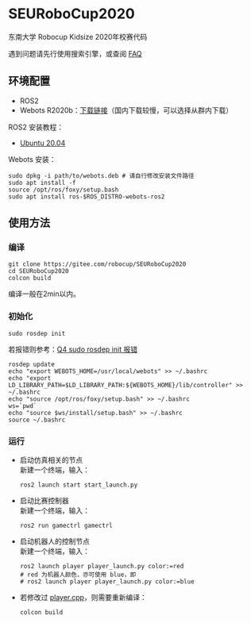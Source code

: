# SEURoboCup2020

东南大学 Robocup Kidsize 2020年校赛代码

遇到问题请先行使用搜索引擎，或查阅 [FAQ](https://gitee.com/robocup/SEURoboCup2020/wikis/)

## 环境配置

- ROS2
- Webots R2020b：[下载链接](https://github.com/cyberbotics/webots/releases/download/R2020b-rev1/webots_2020b-rev1_amd64.deb)（国内下载较慢，可以选择从群内下载）

ROS2 安装教程：
- [Ubuntu 20.04](docs/ubuntu.md)

Webots 安装：
```Shell
sudo dpkg -i path/to/webots.deb # 请自行修改安装文件路径
sudo apt install -f
source /opt/ros/foxy/setup.bash
sudo apt install ros-$ROS_DISTRO-webots-ros2
```

## 使用方法

### 编译

```Shell
git clone https://gitee.com/robocup/SEURoboCup2020
cd SEURoboCup2020
colcon build
```
编译一般在2min以内。

### 初始化

```Shell
sudo rosdep init
```
若报错则参考：[Q4 sudo rosdep init 报错](https://gitee.com/robocup/SEURoboCup2020/wikis/软件环境?sort_id=2923421#q4-sudo-rosdep-init报错)
```Shell
rosdep update
echo "export WEBOTS_HOME=/usr/local/webots" >> ~/.bashrc
echo "export LD_LIBRARY_PATH=$LD_LIBRARY_PATH:${WEBOTS_HOME}/lib/controller" >> ~/.bashrc
echo "source /opt/ros/foxy/setup.bash" >> ~/.bashrc
ws=`pwd`
echo "source $ws/install/setup.bash" >> ~/.bashrc
source ~/.bashrc
```

### 运行

+ 启动仿真相关的节点  
    新建一个终端，输入：
    ```Shell
    ros2 launch start start_launch.py
    ```

+ 启动比赛控制器  
    新建一个终端，输入：
    ```Shell
    ros2 run gamectrl gamectrl
    ```

+ 启动机器人的控制节点  
    新建一个终端，输入：
    ```Shell
    ros2 launch player player_launch.py color:=red
    # red 为机器人颜色，亦可使用 blue，即
    # ros2 launch player player_launch.py color:=blue
    ```

+ 若修改过 [player.cpp](src/player/src/player.cpp)，则需要重新编译：
    ```Shell
    colcon build
    ```
